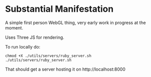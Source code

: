 Substantial Manifestation
========

A simple first person WebGL thing, very early work in progress at the moment.

Uses Three JS for rendering.

To run locally do:

```shell
chmod +X ./utils/servers/ruby_server.sh
./utils/servers/ruby_server.sh
```

That should get a server hosting it on http://localhost:8000
